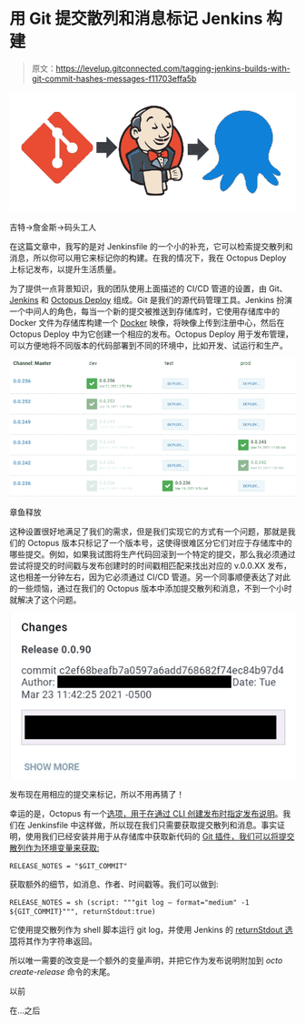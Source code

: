 # 用 Git 提交散列和消息标记 Jenkins 构建

> 原文：<https://levelup.gitconnected.com/tagging-jenkins-builds-with-git-commit-hashes-messages-f11703effa5b>

![](img/d981a3d0270647ba30878eb8204c93ab.png)

吉特->詹金斯->码头工人

在这篇文章中，我写的是对 Jenkinsfile 的一个小的补充，它可以检索提交散列和消息，所以你可以用它来标记你的构建。在我的情况下，我在 Octopus Deploy 上标记发布，以提升生活质量。

为了提供一点背景知识，我的团队使用上面描述的 CI/CD 管道的设置，由 Git、 [Jenkins](https://www.jenkins.io/) 和 [Octopus Deploy](https://octopus.com/) 组成。Git 是我们的源代码管理工具。Jenkins 扮演一个中间人的角色，每当一个新的提交被推送到存储库时，它使用存储库中的 Docker 文件为存储库构建一个 [Docker](https://www.docker.com/) 映像，将映像上传到注册中心，然后在 Octopus Deploy 中为它创建一个相应的发布。Octopus Deploy 用于发布管理，可以方便地将不同版本的代码部署到不同的环境中，比如开发、试运行和生产。

![](img/6f9a33ffc88e489d225640d0113003ca.png)

章鱼释放

这种设置很好地满足了我们的需求，但是我们实现它的方式有一个问题，那就是我们的 Octopus 版本只标记了一个版本号，这使得很难区分它们对应于存储库中的哪些提交。例如，如果我试图将生产代码回滚到一个特定的提交，那么我必须通过尝试将提交的时间戳与发布创建时的时间戳相匹配来找出对应的 v.0.0.XX 发布，这也相差一分钟左右，因为它必须通过 CI/CD 管道。另一个同事顺便表达了对此的一些烦恼，通过在我们的 Octopus 版本中添加提交散列和消息，不到一个小时就解决了这个问题。

![](img/d58eab236fb0539dc0742f228afa7a44.png)

发布现在用相应的提交来标记，所以不用再猜了！

幸运的是，Octopus 有一个[选项，用于在通过 CLI 创建发布时指定发布说明](https://octopus.com/docs/octopus-rest-api/octopus-cli/create-release)。我们在 Jenkinsfile 中这样做，所以现在我们只需要获取提交散列和消息。事实证明，使用我们已经安装并用于从存储库中获取新代码的 [Git 插件，我们可以将提交散列作为环境变量来获取:](http://plugins.jenkins.io/git/)

```
RELEASE_NOTES = "$GIT_COMMIT"
```

获取额外的细节，如消息、作者、时间戳等。我们可以做到:

```
RELEASE_NOTES = sh (script: """git log — format="medium" -1 ${GIT_COMMIT}""", returnStdout:true)
```

它使用提交散列作为 shell 脚本运行 git log，并使用 Jenkins 的 [returnStdout 选项](https://www.jenkins.io/doc/pipeline/steps/workflow-durable-task-step/#sh-shell-script)将其作为字符串返回。

所以唯一需要的改变是一个额外的变量声明，并把它作为发布说明附加到 *octo create-release* 命令的末尾。

以前

在...之后